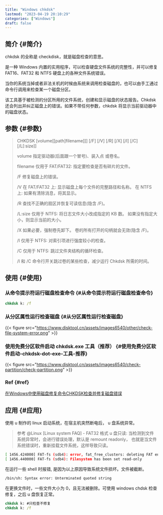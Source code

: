 ```yaml
---
title: "Windows chkdsk"
lastmod: "2023-04-19 20:10:29"
categories: ["Windows"]
draft: false
---
```


## 简介 {#简介}

chkdsk 的全称是 checkdisk，就是磁盘检查的意思。

是一种 Windows 内置的实用程序，可以检查硬盘文件系统的完整性，并可以修复 FAT16、FAT32 和 NTFS 硬盘上的各种文件系统错误。

当你的系统当掉或者非法关机的时候由系统来调用检查磁盘的，也可以由手工通过命令行调用来检查某一个磁盘分区。

该工具基于被检测的分区所用的文件系统，创建和显示磁盘的状态报告。Chkdsk 还会列出并纠正磁盘上的错误。如果不带任何参数，chkdsk 将显示当前驱动器中的磁盘状态。


## 参数 {#参数}

> CHKDSK [volume[[path]filename]]] [/F] [/V] [/R] [/X] [/I] [/C] [/L[:size]]
>
> volume 指定驱动器(后面跟一个冒号)、装入点 或卷名。
>
> filename 仅用于 FAT/FAT32: 指定要检查是否有碎片的文件。
>
> /F 修复磁盘上的错误。
>
> /V 在 FAT/FAT32 上: 显示磁盘上每个文件的完整路径和名称。 在 NTFS 上: 如果有清除消息，将其显示。
>
> /R 查找不正确的扇区并恢复可读信息(隐含 /F)。
>
> /L:size 仅用于 NTFS: 将日志文件大小改成指定的 KB 数。 如果没有指定大小，则显示当前的大小。
>
> /X 如果必要，强制卷先卸下。 卷的所有打开的句柄就会无效(隐含 /F)。
>
> /I 仅用于 NTFS: 对索引项进行强度较小的检查。
>
> /C 仅用于 NTFS: 跳过文件夹结构的循环检查。
>
> /I 和 /C 命令行开关跳过卷的某些检查，减少运行 Chkdsk 所需的时间。


## 使用 {#使用}


### 从命令提示符运行磁盘检查命令 {#从命令提示符运行磁盘检查命令}

```bat
chkdsk k: /f
```


### 从分区属性运行检查磁盘 {#从分区属性运行检查磁盘}

{{< figure src="https://www.disktool.cn/assets/images6540/other/check-file-system-error.png" >}}


### 使用免费分区软件启动 chkdsk.exe 工具（推荐） {#使用免费分区软件启动-chkdsk-dot-exe-工具-推荐}

{{< figure src="https://www.disktool.cn/assets/images6540/check-partition/check-partition.png" >}}


### Ref {#ref}

[在Windows中使用磁盘修复命令CHKDSK检查并修复磁盘错误](https://www.disktool.cn/content-center/command-prompt-check-disk-6540.html)


## 应用 {#应用}

使用 u 制作的 linux 启动系统，在宿主机突然断电后， u 盘系统异常。

> 参考 @Linux [Linux system FAQ] - FAT32 格式 u 盘只读:
> 当检测到文件系统异常时，会进行错误处理，默认是 remount readonly， 也就是当文件系统错误时，重新挂载文件系统，这样导致只读。

```bash
[ 1456.424000] FAT-fs (sdb4): error, fat_free_clusters: deleting FAT entry beyond EOF
[ 1456.440000] FAT-fs (sdb4): Filesystem has been set read-only
```

在运行一些 shell 时报错, 是因为以上原因导致系统文件损坏。文件被截断。

```bash
/bin/sh: Syntax error: Unterminated quoted string
```

在更换文件时，一些文件大小为 0，且无法被删除。可使用 windows chdsk 检查修复，之后 u 盘恢复正常。

```bat
chkdsk k: #只检查不修复
chkdsk k: /f
```